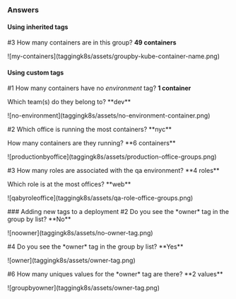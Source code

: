 ### Answers

#### Using inherited tags
#3 How many containers are in this group? **49 containers**
<p>
![my-containers](taggingk8s/assets/groupby-kube-container-name.png)

#### Using custom tags
#1 How many containers have no *environment* tag? **1 container** 
   <p>Which team(s) do they belong to? **dev**
<p>
![no-environment](taggingk8s/assets/no-environment-container.png)
<p>
#2 Which office is running the most containers? **nyc** 
   <p>How many containers are they running? **6 containers**
<p>
![productionbyoffice](taggingk8s/assets/production-office-groups.png)
<p>
#3 How many roles are associated with the qa environment? **4 roles**
   <p>Which role is at the most offices? **web**
<p>
![qabyroleoffice](taggingk8s/assets/qa-role-office-groups.png)
<p>
### Adding new tags to a deployment
#2 Do you see the *owner* tag in the group by list? **No**
<p>
![noowner](taggingk8s/assets/no-owner-tag.png)
<p>
#4 Do you see the *owner* tag in the group by list? **Yes**
<p>
![owner](taggingk8s/assets/owner-tag.png)
<p>
#6 How many uniques values for the *owner* tag are there? **2 values**
<p>
![groupbyowner](taggingk8s/assets/owner-tag.png)
<p>